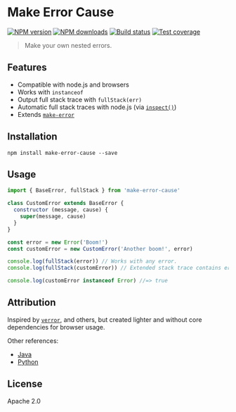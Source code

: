 # Make Error Cause

[![NPM version][npm-image]][npm-url]
[![NPM downloads][downloads-image]][downloads-url]
[![Build status][travis-image]][travis-url]
[![Test coverage][coveralls-image]][coveralls-url]

> Make your own nested errors.

## Features

* Compatible with node.js and browsers
* Works with `instanceof`
* Output full stack trace with `fullStack(err)`
* Automatic full stack traces with node.js (via [`inspect()`](https://nodejs.org/api/util.html#util_util_inspect_object_options))
* Extends [`make-error`](https://github.com/JsCommunity/make-error)

## Installation

```
npm install make-error-cause --save
```

## Usage

```js
import { BaseError, fullStack } from 'make-error-cause'

class CustomError extends BaseError {
  constructor (message, cause) {
    super(message, cause)
  }
}

const error = new Error('Boom!')
const customError = new CustomError('Another boom!', error)

console.log(fullStack(error)) // Works with any error.
console.log(fullStack(customError)) // Extended stack trace contains error causes.

console.log(customError instanceof Error) //=> true
```

## Attribution

Inspired by [`verror`](https://www.npmjs.com/package/verror), and others, but created lighter and without core dependencies for browser usage.

Other references:

* [Java](https://docs.oracle.com/javase/7/docs/api/java/lang/Exception.html)
* [Python](https://www.python.org/dev/peps/pep-3134/)

## License

Apache 2.0

[npm-image]: https://img.shields.io/npm/v/make-error-cause.svg?style=flat
[npm-url]: https://npmjs.org/package/make-error-cause
[downloads-image]: https://img.shields.io/npm/dm/make-error-cause.svg?style=flat
[downloads-url]: https://npmjs.org/package/make-error-cause
[travis-image]: https://img.shields.io/travis/blakeembrey/make-error-cause.svg?style=flat
[travis-url]: https://travis-ci.org/blakeembrey/make-error-cause
[coveralls-image]: https://img.shields.io/coveralls/blakeembrey/make-error-cause.svg?style=flat
[coveralls-url]: https://coveralls.io/r/blakeembrey/make-error-cause?branch=master
